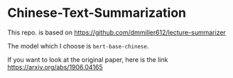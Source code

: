 # Chinese-Text-Summarization

This repo. is based on https://github.com/dmmiller612/lecture-summarizer

The model which I choose is `bert-base-chinese`.

If you want to look at the original paper, here is the link https://arxiv.org/abs/1906.04165
